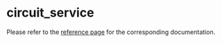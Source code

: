 # circuit_service

Please refer to the [reference page](https://docs.infrahub.app/schema-library/reference/circuit_service) for the corresponding documentation.
